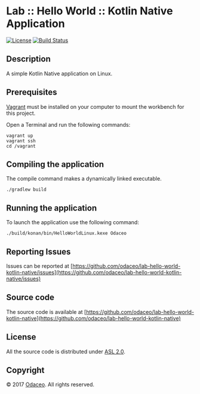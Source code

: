 # Lab :: Hello World :: Kotlin Native Application

[![License](https://img.shields.io/github/license/odaceo/lab-hello-world-kotlin-native.svg)](LICENSE)
[![Build Status](https://travis-ci.org/odaceo/lab-hello-world-kotlin-native.svg)](https://travis-ci.org/odaceo/lab-hello-world-kotlin-native)

## Description

A simple Kotlin Native application on Linux.

## Prerequisites

[Vagrant](https://www.vagrantup.com/downloads.html) must be installed on your 
computer to mount the workbench for this project.

Open a Terminal and run the following commands:

```shell
vagrant up
vagrant ssh
cd /vagrant
```

## Compiling the application

The compile command makes a dynamically linked executable.

``` shell
./gradlew build
```

## Running the application

To launch the application use the following command:

``` shell
./build/konan/bin/HelloWorldLinux.kexe Odaceo
```

## Reporting Issues

Issues can be reported at [https://github.com/odaceo/lab-hello-world-kotlin-native/issues](https://github.com/odaceo/lab-hello-world-kotlin-native/issues)

## Source code

The source code is available at [https://github.com/odaceo/lab-hello-world-kotlin-native](https://github.com/odaceo/lab-hello-world-kotlin-native)

## License

All the source code is distributed under [ASL 2.0](LICENSE).

## Copyright

© 2017 [Odaceo](http://odaceo.ch). All rights reserved.
